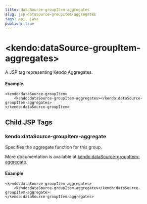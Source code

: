 ```yaml
---
title: dataSource-groupItem-aggregates
slug: jsp-dataSource-groupItem-aggregates
tags: api, java
publish: true
---
```


# \<kendo:dataSource-groupItem-aggregates\>
A JSP tag representing Kendo Aggregates.

#### Example
    <kendo:dataSource-groupItem>
        <kendo:dataSource-groupItem-aggregates></kendo:dataSource-groupItem-aggregates>
    </kendo:dataSource-groupItem>


## Child JSP Tags

### kendo:dataSource-groupItem-aggregate

Specifies the aggregate function for this group.

More documentation is available at [kendo:dataSource-groupItem-aggregate](/api/wrappers/jsp/datasource/groupitem-aggregate).

#### Example

    <kendo:dataSource-groupItem-aggregates>
        <kendo:dataSource-groupItem-aggregate></kendo:dataSource-groupItem-aggregate>
    </kendo:dataSource-groupItem-aggregates>
 
